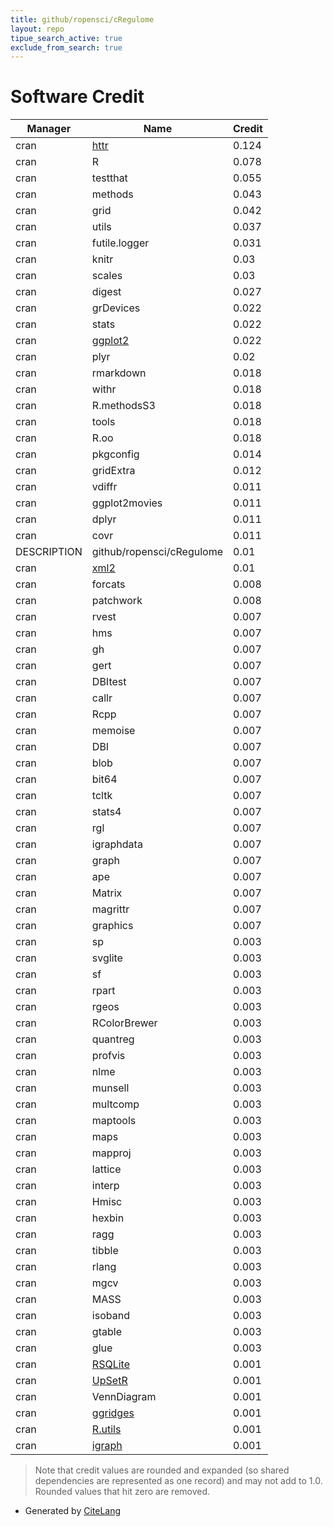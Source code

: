 ```yaml
---
title: github/ropensci/cRegulome
layout: repo
tipue_search_active: true
exclude_from_search: true
---
```

# Software Credit

|Manager|Name|Credit|
|-------|----|------|
|cran|[httr](https://httr.r-lib.org/)|0.124|
|cran|R|0.078|
|cran|testthat|0.055|
|cran|methods|0.043|
|cran|grid|0.042|
|cran|utils|0.037|
|cran|futile.logger|0.031|
|cran|knitr|0.03|
|cran|scales|0.03|
|cran|digest|0.027|
|cran|grDevices|0.022|
|cran|stats|0.022|
|cran|[ggplot2](https://ggplot2.tidyverse.org)|0.022|
|cran|plyr|0.02|
|cran|rmarkdown|0.018|
|cran|withr|0.018|
|cran|R.methodsS3|0.018|
|cran|tools|0.018|
|cran|R.oo|0.018|
|cran|pkgconfig|0.014|
|cran|gridExtra|0.012|
|cran|vdiffr|0.011|
|cran|ggplot2movies|0.011|
|cran|dplyr|0.011|
|cran|covr|0.011|
|DESCRIPTION|github/ropensci/cRegulome|0.01|
|cran|[xml2](https://xml2.r-lib.org/)|0.01|
|cran|forcats|0.008|
|cran|patchwork|0.008|
|cran|rvest|0.007|
|cran|hms|0.007|
|cran|gh|0.007|
|cran|gert|0.007|
|cran|DBItest|0.007|
|cran|callr|0.007|
|cran|Rcpp|0.007|
|cran|memoise|0.007|
|cran|DBI|0.007|
|cran|blob|0.007|
|cran|bit64|0.007|
|cran|tcltk|0.007|
|cran|stats4|0.007|
|cran|rgl|0.007|
|cran|igraphdata|0.007|
|cran|graph|0.007|
|cran|ape|0.007|
|cran|Matrix|0.007|
|cran|magrittr|0.007|
|cran|graphics|0.007|
|cran|sp|0.003|
|cran|svglite|0.003|
|cran|sf|0.003|
|cran|rpart|0.003|
|cran|rgeos|0.003|
|cran|RColorBrewer|0.003|
|cran|quantreg|0.003|
|cran|profvis|0.003|
|cran|nlme|0.003|
|cran|munsell|0.003|
|cran|multcomp|0.003|
|cran|maptools|0.003|
|cran|maps|0.003|
|cran|mapproj|0.003|
|cran|lattice|0.003|
|cran|interp|0.003|
|cran|Hmisc|0.003|
|cran|hexbin|0.003|
|cran|ragg|0.003|
|cran|tibble|0.003|
|cran|rlang|0.003|
|cran|mgcv|0.003|
|cran|MASS|0.003|
|cran|isoband|0.003|
|cran|gtable|0.003|
|cran|glue|0.003|
|cran|[RSQLite](https://rsqlite.r-dbi.org)|0.001|
|cran|[UpSetR](http://github.com/hms-dbmi/UpSetR)|0.001|
|cran|VennDiagram|0.001|
|cran|[ggridges](https://wilkelab.org/ggridges/)|0.001|
|cran|[R.utils](https://github.com/HenrikBengtsson/R.utils)|0.001|
|cran|[igraph](https://igraph.org)|0.001|


> Note that credit values are rounded and expanded (so shared dependencies are represented as one record) and may not add to 1.0. Rounded values that hit zero are removed.


- Generated by [CiteLang](https://github.com/vsoch/citelang)
